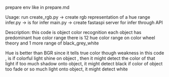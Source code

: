 prepare env like in prepare.md 

Usage: run
create_rgb.py -> create rgb representation of a hue range 
infer.py -> is for infer 
main.py -> create fastaspi server for infer through API 


Description:
this code is object color recognition 
each object  has predominant hue color range 
there is 12 hue color range on color wheel theory and 1 more range of black_grey_white

Hue is better than BGR since it tells true color 
though weakness in this code , is 
if colorful light shine on object , then it might detect the color of that light
if too much shadow onto object, it might detect black
if color of object too fade or so much light onto object, it might detect white